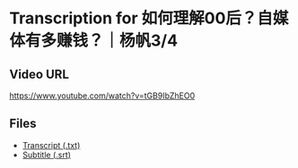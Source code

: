 # Transcription for 如何理解00后？自媒体有多赚钱？｜杨帆3/4
## Video URL
https://www.youtube.com/watch?v=tGB9IbZhEO0
 
## Files
- [Transcript (.txt)](./transcript.txt)
- [Subtitle (.srt)](./transcript.srt)
